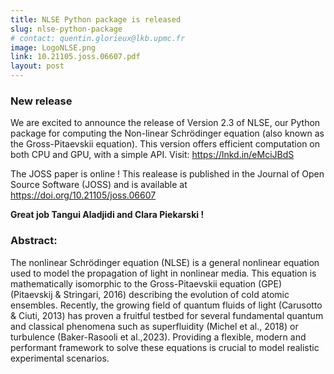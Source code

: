 ```yaml
---
title: NLSE Python package is released
slug: nlse-python-package
# contact: quentin.glorieux@lkb.upmc.fr
image: LogoNLSE.png
link: 10.21105.joss.06607.pdf
layout: post
---
```

### New release
We are excited to announce the release of Version 2.3 of NLSE, our Python package for computing the Non-linear Schrödinger equation (also known as the Gross-Pitaevskii equation). This version offers efficient computation on both CPU and GPU, with a simple API. Visit: https://lnkd.in/eMciJBdS

The JOSS paper is online !
This realease is published in the Journal of Open Source Software (JOSS) and is available at https://doi.org/10.21105/joss.06607

**Great job Tangui Aladjidi and Clara Piekarski !**

### Abstract: 
The nonlinear Schrödinger equation (NLSE) is a general nonlinear equation used to model the propagation of light in nonlinear media. This equation is mathematically isomorphic to the Gross-Pitaevskii equation (GPE) (Pitaevskij & Stringari, 2016) describing the evolution of cold atomic ensembles. Recently, the growing field of quantum fluids of light (Carusotto & Ciuti, 2013) has proven a fruitful testbed for several fundamental quantum and classical phenomena such as superfluidity (Michel et al., 2018) or turbulence (Baker-Rasooli et al.,2023). Providing a flexible, modern and performant framework to solve these equations is crucial to model realistic experimental scenarios.
